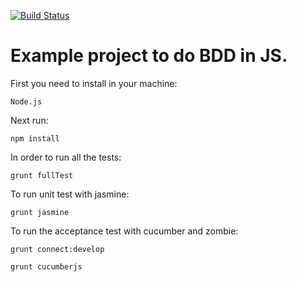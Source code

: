 [![Build Status](https://travis-ci.org/yamitcar/js-example-project.svg?branch=master)](https://travis-ci.org/yamitcar/js-example-project)

# Example project to do BDD in JS.

First you need to install in your machine:

    Node.js


Next run:

    npm install


In order to run all the tests:

    grunt fullTest

To run unit test with jasmine:

    grunt jasmine

To run the acceptance test with cucumber and zombie:

    grunt connect:develop

    grunt cucumberjs
